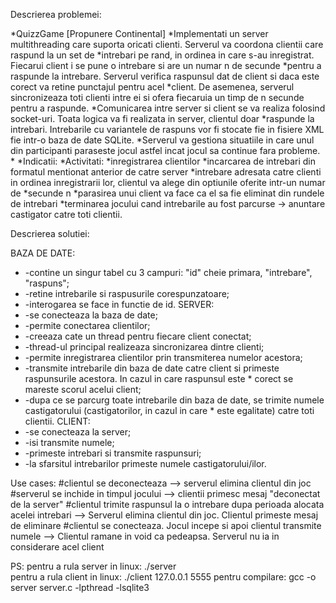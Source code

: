 Descrierea problemei: 

*QuizzGame [Propunere Continental]
*Implementati un server multithreading care suporta oricati clienti. Serverul va coordona clientii care raspund la un set de *intrebari pe rand, in ordinea in care s-au inregistrat. Fiecarui client i se pune o intrebare si are un numar n de secunde *pentru a raspunde la intrebare. Serverul verifica raspunsul dat de client si daca este corect va retine punctajul pentru acel *client. De asemenea, serverul sincronizeaza toti clienti intre ei si ofera fiecaruia un timp de n secunde pentru a raspunde. *Comunicarea intre server si client se va realiza folosind socket-uri. Toata logica va fi realizata in server, clientul doar *raspunde la intrebari. Intrebarile cu variantele de raspuns vor fi stocate fie in fisiere XML fie intr-o baza de date SQLite. *Serverul va gestiona situatiile in care unul din participanti paraseste jocul astfel incat jocul sa continue fara probleme.
*
*Indicatii:
*Activitati:
*inregistrarea clientilor
*incarcarea de intrebari din formatul mentionat anterior de catre server
*intrebare adresata catre clienti in ordinea inregistrarii lor, clientul va alege din optiunile oferite intr-un numar de *secunde n
*parasirea unui client va face ca el sa fie eliminat din rundele de intrebari
*terminarea jocului cand intrebarile au fost parcurse -> anuntare castigator catre toti clientii.




Descrierea solutiei:

BAZA DE DATE:
*   -contine un singur tabel cu 3 campuri: "id" cheie primara, "intrebare", "raspuns";
*   -retine intrebarile si raspusurile corespunzatoare;
*   -interogarea se face in functie de id.
SERVER:
*   -se conecteaza la baza de date;
*   -permite conectarea clientilor;
*   -creeaza cate un thread pentru fiecare client conectat;
*   -thread-ul principal realizeaza sincronizarea dintre clienti;
*   -permite inregistrarea clientilor prin transmiterea numelor acestora;
*   -transmite intrebarile din baza de date catre client si primeste raspunsurile acestora. In cazul in care raspunsul este   *   corect se mareste scorul acelui client;
*   -dupa ce se parcurg toate intrebarile din baza de date, se trimite numele castigatorului (castigatorilor, in cazul in care *   este egalitate) catre toti clientii.
CLIENT:
*   -se conecteaza la server;
*   -isi transmite numele;
*   -primeste intrebari si transmite raspunsuri;
*   -la sfarsitul intrebarilor primeste numele castigatorului/ilor.


Use cases:
  #clientul se deconecteaza --> serverul elimina clientul din joc
  #serverul se inchide in timpul jocului --> clientii primesc mesaj "deconectat de la server"
  #clientul trimite raspunsul la o intrebare dupa perioada alocata acelei intrebari --> Serverul elimina clientul din joc. Clientul primeste mesaj de eliminare 
  #clientul se conecteaza. Jocul incepe si apoi clientul transmite numele --> Clientul ramane in void ca pedeapsa. Serverul nu ia in considerare acel client

PS: pentru a rula server in linux: ./server  
    pentru a rula client in linux: ./client 127.0.0.1 5555
    pentru compilare: gcc -o server server.c -lpthread -lsqlite3
